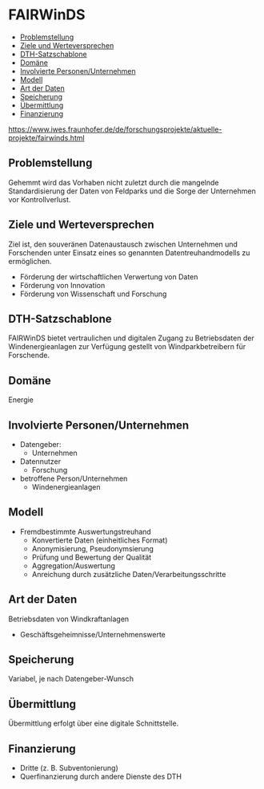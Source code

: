 
# FAIRWinDS

-   [Problemstellung](#problemstellung)
-   [Ziele und Werteversprechen](#ziele)
-   [DTH-Satzschablone](#schablone)
-   [Domäne](#domaene)
-   [Involvierte Personen/Unternehmen](#involv)
-   [Modell](#modell)
-   [Art der Daten](#daten)
-   [Speicherung](#speicherung)
-   [Übermittlung](#uebermittlung)
-   [Finanzierung](#finanzierung)

https://www.iwes.fraunhofer.de/de/forschungsprojekte/aktuelle-projekte/fairwinds.html

<a name="problemstellung"></a>
## Problemstellung

Gehemmt wird das Vorhaben nicht zuletzt durch die mangelnde Standardisierung der Daten von Feldparks und die Sorge der Unternehmen vor Kontrollverlust.

<a name="ziele"></a>
## Ziele und Werteversprechen

Ziel ist, den souveränen Datenaustausch zwischen Unternehmen und Forschenden unter Einsatz eines so genannten Datentreuhandmodells zu ermöglichen.

-   Förderung der wirtschaftlichen Verwertung von Daten
-   Förderung von Innovation
-   Förderung von Wissenschaft und Forschung

<a name="schablone"></a>
## DTH-Satzschablone

FAIRWinDS bietet vertraulichen und digitalen Zugang zu Betriebsdaten der Windenergieanlagen zur Verfügung gestellt von Windparkbetreibern für Forschende.

<a name="domaene"></a>
## Domäne

Energie

<a name="involv"></a>
## Involvierte Personen/Unternehmen

-   Datengeber:
    -   Unternehmen
-   Datennutzer
    -   Forschung
-   betroffene Person/Unternehmen
    -   Windenergieanlagen

<a name="modell"></a>
## Modell

-   Fremdbestimmte Auswertungstreuhand
    -   Konvertierte Daten (einheitliches Format)
    -   Anonymisierung, Pseudonymsierung
    -   Prüfung und Bewertung der Qualität
    -   Aggregation/Auswertung
    -   Anreichung durch zusätzliche Daten/Verarbeitungsschritte

<a name="daten"></a>
## Art der Daten

Betriebsdaten von Windkraftanlagen

-   Geschäftsgeheimnisse/Unternehmenswerte

<a name="speicherung"></a>
## Speicherung

Variabel, je nach Datengeber-Wunsch

<a name="uebermittlung"></a>
## Übermittlung

Übermittlung erfolgt über eine digitale Schnittstelle.

<a name="finanzierung"></a>
## Finanzierung

-   Dritte (z. B. Subventonierung)
-   Querfinanzierung durch andere Dienste des DTH